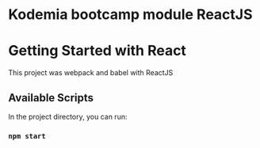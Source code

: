 # Kodemia bootcamp module ReactJS

# Getting Started with React

This project was webpack and babel with ReactJS

## Available Scripts

In the project directory, you can run:

### `npm start`

